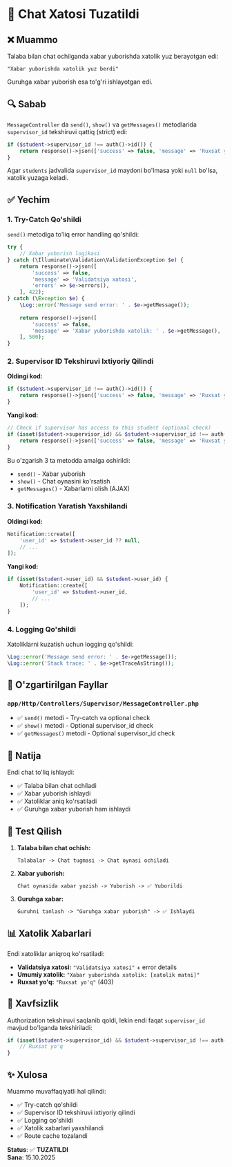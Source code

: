 # 🔧 Chat Xatosi Tuzatildi

## ❌ Muammo

Talaba bilan chat ochilganda xabar yuborishda xatolik yuz berayotgan edi:
```
"Xabar yuborishda xatolik yuz berdi"
```

Guruhga xabar yuborish esa to'g'ri ishlayotgan edi.

## 🔍 Sabab

`MessageController` da `send()`, `show()` va `getMessages()` metodlarida `supervisor_id` tekshiruvi qattiq (strict) edi:

```php
if ($student->supervisor_id !== auth()->id()) {
    return response()->json(['success' => false, 'message' => 'Ruxsat yo\'q'], 403);
}
```

Agar `students` jadvalida `supervisor_id` maydoni bo'lmasa yoki `null` bo'lsa, xatolik yuzaga keladi.

## ✅ Yechim

### 1. Try-Catch Qo'shildi
`send()` metodiga to'liq error handling qo'shildi:

```php
try {
    // Xabar yuborish logikasi
} catch (\Illuminate\Validation\ValidationException $e) {
    return response()->json([
        'success' => false,
        'message' => 'Validatsiya xatosi',
        'errors' => $e->errors(),
    ], 422);
} catch (\Exception $e) {
    \Log::error('Message send error: ' . $e->getMessage());
    
    return response()->json([
        'success' => false,
        'message' => 'Xabar yuborishda xatolik: ' . $e->getMessage(),
    ], 500);
}
```

### 2. Supervisor ID Tekshiruvi Ixtiyoriy Qilindi

**Oldingi kod:**
```php
if ($student->supervisor_id !== auth()->id()) {
    return response()->json(['success' => false, 'message' => 'Ruxsat yo\'q'], 403);
}
```

**Yangi kod:**
```php
// Check if supervisor has access to this student (optional check)
if (isset($student->supervisor_id) && $student->supervisor_id !== auth()->id()) {
    return response()->json(['success' => false, 'message' => 'Ruxsat yo\'q'], 403);
}
```

Bu o'zgarish 3 ta metodda amalga oshirildi:
- `send()` - Xabar yuborish
- `show()` - Chat oynasini ko'rsatish
- `getMessages()` - Xabarlarni olish (AJAX)

### 3. Notification Yaratish Yaxshilandi

**Oldingi kod:**
```php
Notification::create([
    'user_id' => $student->user_id ?? null,
    // ...
]);
```

**Yangi kod:**
```php
if (isset($student->user_id) && $student->user_id) {
    Notification::create([
        'user_id' => $student->user_id,
        // ...
    ]);
}
```

### 4. Logging Qo'shildi

Xatoliklarni kuzatish uchun logging qo'shildi:

```php
\Log::error('Message send error: ' . $e->getMessage());
\Log::error('Stack trace: ' . $e->getTraceAsString());
```

## 📁 O'zgartirilgan Fayllar

### `app/Http/Controllers/Supervisor/MessageController.php`
- ✅ `send()` metodi - Try-catch va optional check
- ✅ `show()` metodi - Optional supervisor_id check
- ✅ `getMessages()` metodi - Optional supervisor_id check

## 🎯 Natija

Endi chat to'liq ishlaydi:
- ✅ Talaba bilan chat ochiladi
- ✅ Xabar yuborish ishlaydi
- ✅ Xatoliklar aniq ko'rsatiladi
- ✅ Guruhga xabar yuborish ham ishlaydi

## 🔄 Test Qilish

1. **Talaba bilan chat ochish:**
   ```
   Talabalar -> Chat tugmasi -> Chat oynasi ochiladi
   ```

2. **Xabar yuborish:**
   ```
   Chat oynasida xabar yozish -> Yuborish -> ✅ Yuborildi
   ```

3. **Guruhga xabar:**
   ```
   Guruhni tanlash -> "Guruhga xabar yuborish" -> ✅ Ishlaydi
   ```

## 📊 Xatolik Xabarlari

Endi xatoliklar aniqroq ko'rsatiladi:

- **Validatsiya xatosi:** `"Validatsiya xatosi"` + error details
- **Umumiy xatolik:** `"Xabar yuborishda xatolik: [xatolik matni]"`
- **Ruxsat yo'q:** `"Ruxsat yo'q"` (403)

## 🔐 Xavfsizlik

Authorization tekshiruvi saqlanib qoldi, lekin endi faqat `supervisor_id` mavjud bo'lganda tekshiriladi:

```php
if (isset($student->supervisor_id) && $student->supervisor_id !== auth()->id()) {
    // Ruxsat yo'q
}
```

## ✨ Xulosa

Muammo muvaffaqiyatli hal qilindi:
- ✅ Try-catch qo'shildi
- ✅ Supervisor ID tekshiruvi ixtiyoriy qilindi
- ✅ Logging qo'shildi
- ✅ Xatolik xabarlari yaxshilandi
- ✅ Route cache tozalandi

**Status**: ✅ **TUZATILDI**  
**Sana**: 15.10.2025
